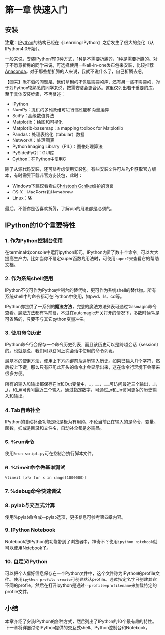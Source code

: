 # 第一章 快速入门

## 安装

**注意**：[IPython](http://ipython.org/)的结构已经在《Learning IPython》之后发生了很大的变化（从IPython4.0开始）。

一般来说，安装IPython有10种方式，1种是不需要折腾的，1种是需要折腾的。对于不愿意折腾的同学来说，可选择使用一些all-in-one发布包来安装，比较推荐[Anaconda](http://continuum.io/downloads)。对于那些想折腾的人来说，我就不说什么了，自己折腾去吧。

【回来】发布包的问题是，我们拿到的不仅是需要的库，还有另一些不需要的，对于对Python较熟悉的同学来说，按需安装会更合适。这里仅列出若干重要的库，至于具体安装步骤，不再赘述：

* IPython
* NumPy：提供的多维数组可进行高性能和向量运算
* SciPy：高级数值算法
* Matplotlib：绘图和可视化
* Matplotlib-basemap：a mapping toolbox for Matplotlib
* Pandas：处理表格化（tabular）数据
* NetworkX：处理图表
* Python Imaging Library（PIL）：图像处理算法
* PySide/PyQt：GUI库
* Cython：在Python中使用C

除了从源代码安装，还可以考虑使用安装包。有些安装文件可从PyPI获取官方版本，有时需要下载非官方安装包，此时：
* Windows下建议看看由[Christoph Gohlke维护的页面](www.lfd.uci.edu/~gohlke/pythonlibs/)
* OS X：MacPorts和Homebrew
* Linux：略

最后，不管你是否喜欢折腾，了解pip的用法都是必须的。

## IPython的10个重要特性

### 1. 作为Python控制台使用

在terminal或console中运行ipython即可。IPython内置了数十个命令，可以大大提高生产力。比如当你不确定super函数的用法时，可使用```super?```来查看它的帮助文档。

### 2. 作为系统shell使用

IPython不仅可作为Python控制台的替代物，更可作为系统shell的替代物。所有系统shell中的命令都可在IPython中使用，如pwd、ls、cd等。

IPython亦提供了一系列的**魔法方法**，完整的魔法方法列表可通过%lsmagic命令查看。魔法方法都有%前缀，不过在automagic开关打开的情况下，多数时候%是可省略的，只要不与其它python变量冲突。

### 3. 使用命令历史

IPython命令行会保存一个命令历史列表，而且该历史可以是跨越会话（session）的。也就是说，我们可以访问上次会话中使用的命令列表。

最基本的使用方法，使用上下方向键前后遍历输入历史。如果已输入几个字符，然后按上下键，那么只有匹配此开头的命令才会显示出来，这在命令行环境下会带来很多方便。

所有的输入和输出都保存在In和Out变量中，_，__，___可访问最近三个输出，_i，_i，和_iii可访问最近三个输入。通过指定数字，可通过_n和_in访问更多的历史输入和输出。

### 4. Tab自动补全

IPython的自动补全功能是也是极为有用的。不论当前正在输入的是命令、变量、函数，抑或是目录和文件名，自动补全都是必需品。

### 5. %run命令

使用```%run script.py```可在控制台执行脚本文件。

### 6. %timeit命令做基准测试

```
%timeit [x*x for x in range(1000000)]
```

### 7. %debug命令快速调试

### 8. pylab与交互式计算

使用%pylab命令或--pylab选项，更多信息可参考第四章内容。

### 9. IPython Notebook

Notebook把IPython的功能带到了浏览器中，神奇不？使用```ipython notebook```就可以使用Notebook了。

### 10. 自定义IPython

可以把个人偏好信息保存在一个Python文件中，这个文件称为IPython的profile文件。使用```ipython profile create```可创建默认profile。通过指定名字可创建其它不同的profile，然后在打开ipython是通过```--profile=profilename```来加载特定的profile文件。

## 小结

本章介绍了安装IPython的各种方式，然后列出了IPython的10个最有趣的特性。下一章将详细讨论IPython提供的交互式shell、Python控制台和Notebook。